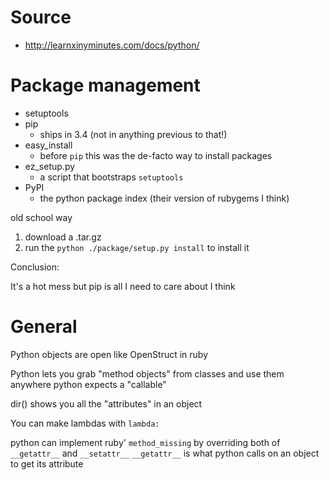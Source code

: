 # Source

* http://learnxinyminutes.com/docs/python/

# Package management

* setuptools
* pip
    * ships in 3.4 (not in anything previous to that!)
* easy_install
    * before `pip` this was the de-facto way to install packages
* ez_setup.py
    * a script that bootstraps `setuptools`
* PyPI
    * the python package index (their version of rubygems I think)

old school way

1. download a .tar.gz
1. run the `python ./package/setup.py install` to install it

Conclusion:

It's a hot mess but pip is all I need to care about I think


# General

Python objects are open like OpenStruct in ruby

Python lets you grab "method objects" from classes and use them anywhere python expects a "callable"

dir() shows you all the "attributes" in an object

You can make lambdas with `lambda:`

python can implement ruby' `method_missing` by overriding both of `__getattr__` and `__setattr__`
`__getattr__` is what python calls on an object to get its attribute
